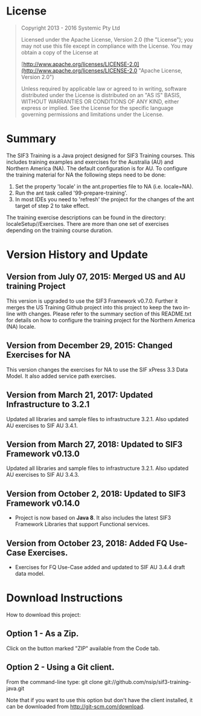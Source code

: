 # License
> Copyright 2013 - 2016 Systemic Pty Ltd
> 
> Licensed under the Apache License, Version 2.0 (the "License"); you may not use this file except in compliance with the License. You may obtain a copy of the License at
> 
> [http://www.apache.org/licenses/LICENSE-2.0](http://www.apache.org/licenses/LICENSE-2.0 "Apache License, Version 2.0")
> 
> Unless required by applicable law or agreed to in writing, software distributed under the License is distributed on an "AS IS" BASIS, WITHOUT WARRANTIES OR CONDITIONS OF ANY KIND, either express or implied. See the License for the specific language governing permissions and limitations under the License.

# Summary
The SIF3 Training is a Java project designed for SIF3 Training courses. This includes training examples
and exercises for the Australia (AU) and Northern America (NA). The default configuration is for AU. To
configure the training material for NA the following steps need to be done:

1. Set the property 'locale' in the ant.properties file to NA (i.e. locale=NA).
2. Run the ant task called '99-prepare-training'.
3. In most IDEs you need to 'refresh' the project for the changes of the ant target of step 2 to take 
   effect.

The training exercise descriptions can be found in the directory: localeSetup/<locale>/Exercises.
There are more than one set of exercises depending on the training course duration.

# Version History and Update
## Version from July 07, 2015: Merged US and AU training Project
This version is upgraded to use the SIF3 Framework v0.7.0. Further it merges the US Training Github 
project into this project to keep the two in-line with changes. Please refer to the summary section of 
this README.txt for details on how to configure the training project for the Northern America (NA) locale.

## Version from December 29, 2015: Changed Exercises for NA
This version changes the exercises for NA to use the SIF xPress 3.3 Data Model. It also added
service path exercises.

## Version from March 21, 2017: Updated Infrastructure to 3.2.1
Updated all libraries and sample files to infrastructure 3.2.1. Also updated AU exercises to SIF AU 3.4.1.

## Version from March 27, 2018: Updated to SIF3 Framework v0.13.0
Updated all libraries and sample files to infrastructure 3.2.1. Also updated AU exercises to SIF AU 3.4.3.

## Version from October 2, 2018: Updated to SIF3 Framework v0.14.0
- Project is now based on **Java 8**. It also includes the latest SIF3 Framework Libraries that support Functional services.

## Version from October 23, 2018: Added FQ Use-Case Exercises.
- Exercises for FQ Use-Case added and updated to SIF AU 3.4.4 draft data model.

# Download Instructions

How to download this project:

## Option 1 - As a Zip.
Click on the button marked "ZIP" available from the Code tab.


## Option 2 - Using a Git client.
From the command-line type: git clone git://github.com/nsip/sif3-training-java.git

Note that if you want to use this option but don't have the client installed, it can be 
downloaded from http://git-scm.com/download.